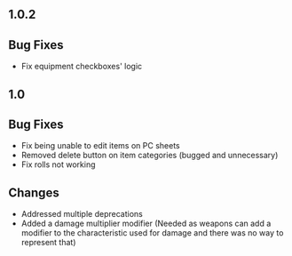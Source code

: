## 1.0.2

## Bug Fixes

- Fix equipment checkboxes' logic

## 1.0

## Bug Fixes

- Fix being unable to edit items on PC sheets
- Removed delete button on item categories (bugged and unnecessary) 
- Fix rolls not working

## Changes

- Addressed multiple deprecations
- Added a damage multiplier modifier (Needed as weapons can add a modifier to the characteristic used for damage and there was no way to represent that)